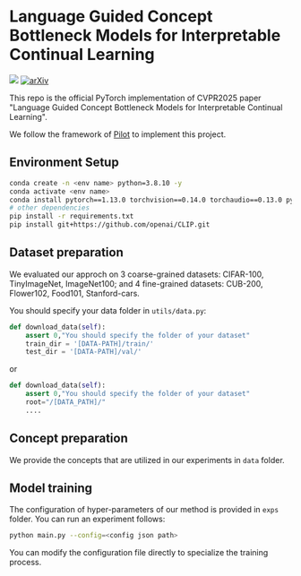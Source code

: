 # Language Guided Concept Bottleneck Models for Interpretable Continual Learning
<a href="https://arxiv.org/abs/2503.23283"><img src="https://img.shields.io/badge/arXiv-2503.23283-red"></a>
<a href="https://arxiv.org/abs/2503.23283">
    <img src="https://img.shields.io/badge/CVPR2025-blue" alt="arXiv">
</a>

This repo is the official PyTorch implementation of CVPR2025 paper "Language Guided Concept Bottleneck Models for Interpretable Continual Learning".

We follow the framework of [Pilot](https://github.com/sun-hailong/LAMDA-PILOT) to implement this project.

## Environment Setup

```bash
conda create -n <env name> python=3.8.10 -y
conda activate <env name>
conda install pytorch==1.13.0 torchvision==0.14.0 torchaudio==0.13.0 pytorch-cuda=11.7 -c pytorch -c nvidia --no-deps
# other dependencies
pip install -r requirements.txt
pip install git+https://github.com/openai/CLIP.git
```

## Dataset preparation
We evaluated our approch on 3 coarse-grained datasets: CIFAR-100, TinyImageNet, ImageNet100; and 4 fine-grained datasets: CUB-200, Flower102, Food101, Stanford-cars.

You should specify your data folder in `utils/data.py`:
```python
def download_data(self):
    assert 0,"You should specify the folder of your dataset"
    train_dir = '[DATA-PATH]/train/'
    test_dir = '[DATA-PATH]/val/'
```
or
```python
def download_data(self):
    assert 0,"You should specify the folder of your dataset"
    root="/[DATA_PATH]/"
    ....
```

## Concept preparation
We provide the concepts that are utilized in our experiments in `data` folder. 

## Model training 
The configuration of hyper-parameters of our method is provided in `exps` folder. You can run an experiment follows:
```bash
python main.py --config=<config json path>
```
You can modify the configuration file directly to specialize the training process.
